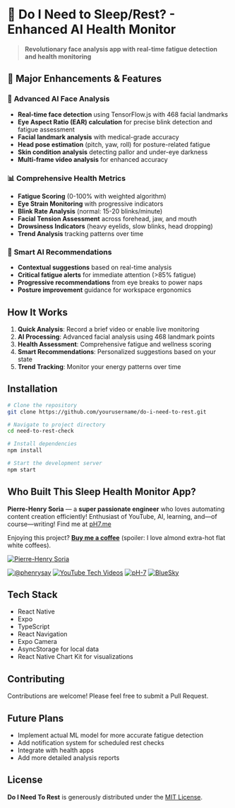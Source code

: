 # 🧠 Do I Need to Sleep/Rest? - Enhanced AI Health Monitor

> **Revolutionary face analysis app with real-time fatigue detection and health monitoring**

## 🚀 **Major Enhancements & Features**

### 🔬 **Advanced AI Face Analysis**
- **Real-time face detection** using TensorFlow.js with 468 facial landmarks
- **Eye Aspect Ratio (EAR) calculation** for precise blink detection and fatigue assessment
- **Facial landmark analysis** with medical-grade accuracy
- **Head pose estimation** (pitch, yaw, roll) for posture-related fatigue
- **Skin condition analysis** detecting pallor and under-eye darkness
- **Multi-frame video analysis** for enhanced accuracy

### 📊 **Comprehensive Health Metrics**
- **Fatigue Scoring** (0-100% with weighted algorithm)
- **Eye Strain Monitoring** with progressive indicators
- **Blink Rate Analysis** (normal: 15-20 blinks/minute)
- **Facial Tension Assessment** across forehead, jaw, and mouth
- **Drowsiness Indicators** (heavy eyelids, slow blinks, head dropping)
- **Trend Analysis** tracking patterns over time

### 🎯 **Smart AI Recommendations**
- **Contextual suggestions** based on real-time analysis
- **Critical fatigue alerts** for immediate attention (>85% fatigue)
- **Progressive recommendations** from eye breaks to power naps
- **Posture improvement** guidance for workspace ergonomics

## How It Works

1. **Quick Analysis**: Record a brief video or enable live monitoring
2. **AI Processing**: Advanced facial analysis using 468 landmark points
3. **Health Assessment**: Comprehensive fatigue and wellness scoring
4. **Smart Recommendations**: Personalized suggestions based on your state
5. **Trend Tracking**: Monitor your energy patterns over time

## Installation

```bash
# Clone the repository
git clone https://github.com/yourusername/do-i-need-to-rest.git

# Navigate to project directory
cd need-to-rest-check

# Install dependencies
npm install

# Start the development server
npm start
```

## Who Built This Sleep Health Monitor App?

**Pierre-Henry Soria** — a **super passionate engineer** who loves automating content creation efficiently!
Enthusiast of YouTube, AI, learning, and—of course—writing!
Find me at [pH7.me](https://ph7.me)

Enjoying this project? **[Buy me a coffee](https://ko-fi.com/phenry)** (spoiler: I love almond extra-hot flat white coffees).

[![Pierre-Henry Soria](https://s.gravatar.com/avatar/a210fe61253c43c869d71eaed0e90149?s=200)](https://ph7.me "Pierre-Henry Soria’s personal website")

[![@phenrysay][x-icon]](https://x.com/phenrysay "Follow Me on X") [![YouTube Tech Videos][youtube-icon]](https://www.youtube.com/@pH7Programming "My YouTube Tech Channel") [![pH-7][github-icon]](https://github.com/pH-7 "Follow Me on GitHub") [![BlueSky][bsky-icon]](https://bsky.app/profile/ph7.me "Follow Me on BlueSky")


## Tech Stack

- React Native
- Expo
- TypeScript
- React Navigation
- Expo Camera
- AsyncStorage for local data
- React Native Chart Kit for visualizations

## Contributing

Contributions are welcome! Please feel free to submit a Pull Request.

## Future Plans

- Implement actual ML model for more accurate fatigue detection
- Add notification system for scheduled rest checks
- Integrate with health apps
- Add more detailed analysis reports


## License

**Do I Need To Rest** is generously distributed under the [MIT License](license.md).


<!-- GitHub's Markdown reference links -->
[x-icon]: https://img.shields.io/badge/x-000000?style=for-the-badge&logo=x
[bsky-icon]: https://img.shields.io/badge/BlueSky-00A8E8?style=for-the-badge&logo=bluesky&logoColor=white
[youtube-icon]: https://img.shields.io/badge/YouTube-FF0000?style=for-the-badge&logo=youtube&logoColor=white
[github-icon]: https://img.shields.io/badge/GitHub-100000?style=for-the-badge&logo=github&logoColor=white
